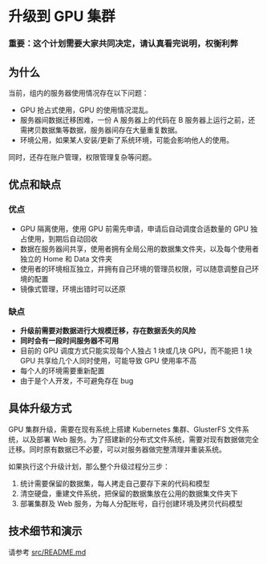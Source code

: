 # 升级到 GPU 集群

### 重要：这个计划需要大家共同决定，请认真看完说明，权衡利弊

## 为什么

当前，组内的服务器使用情况存在以下问题：
* GPU 抢占式使用，GPU 的使用情况混乱。
* 服务器间数据迁移困难，一份 A 服务器上的代码在 B 服务器上运行之前，还需拷贝数据集等数据，服务器间存在大量重复数据。
* 环境公用，如果某人安装/更新了系统环境，可能会影响他人的使用。

同时，还存在账户管理，权限管理复杂等问题。

## 优点和缺点

### 优点
* GPU 隔离使用，使用 GPU 前需先申请，申请后自动调度合适数量的 GPU 独占使用，到期后自动回收
* 数据在服务器间共享，使用者拥有全局公用的数据集文件夹，以及每个使用者独立的 Home 和 Data 文件夹
* 使用者的环境相互独立，并拥有自己环境的管理员权限，可以随意调整自己环境的配置
* 镜像式管理，环境出错时可以还原

### 缺点
* **升级前需要对数据进行大规模迁移，存在数据丢失的风险**
* **同时会有一段时间服务器不可用**
* 目前的 GPU 调度方式只能实现每个人独占 1 块或几块 GPU，而不能把 1 块 GPU 共享给几个人同时使用，可能导致 GPU 使用率不高
* 每个人的环境需要重新配置
* 由于是个人开发，不可避免存在 bug

## 具体升级方式

GPU 集群升级，需要在现有系统上搭建 Kubernetes 集群、GlusterFS 文件系统，以及部署 Web 服务。为了搭建新的分布式文件系统，需要对现有数据做完全迁移。同时原有数据已不必要，可以对服务器做完整清理并重装系统。

如果执行这个升级计划，那么整个升级过程分三步：
1. 统计需要保留的数据集，每人拷走自己要存下来的代码和模型
2. 清空硬盘，重建文件系统，把保留的数据集放在公用的数据集文件夹下
3. 部署集群及 Web 服务，为每人分配账号，自行创建环境及拷贝代码模型

## 技术细节和演示

请参考 [src/README.md](./src/README.md)
